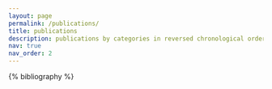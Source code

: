 ```yaml
---
layout: page
permalink: /publications/
title: publications
description: publications by categories in reversed chronological order. generated by jekyll-scholar.
nav: true
nav_order: 2
---
```

<!-- _pages/publications.md -->
<div class="publications">
{% bibliography %}
</div>
